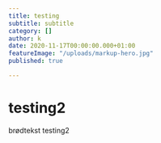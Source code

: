 ```yaml
---
title: testing
subtitle: subtitle
category: []
author: k
date: 2020-11-17T00:00:00.000+01:00
featureImage: "/uploads/markup-hero.jpg"
published: true

---
```

# **testing2**

brødtekst testing2